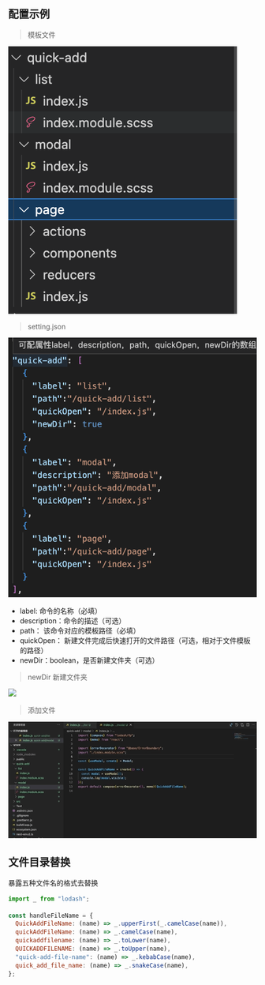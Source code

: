 ## 配置示例

> 模板文件

![](/images/template.png)

> setting.json

![](/images/setting.png)

- label: 命令的名称（必填）
- description：命令的描述（可选）
- path： 该命令对应的模板路径（必填）
- quickOpen： 新建文件完成后快速打开的文件路径（可选，相对于文件模板的路径）
- newDir：boolean，是否新建文件夹（可选）

> newDir 新建文件夹

![](/images/list.gif)

> 添加文件

![](/images/modal.gif)

## 文件目录替换

暴露五种文件名的格式去替换

```js
import _ from "lodash";

const handleFileName = {
  QuickAddFileName: (name) => _.upperFirst(_.camelCase(name)),
  quickAddFileName: (name) => _.camelCase(name),
  quickaddfilename: (name) => _.toLower(name),
  QUICKADDFILENAME: (name) => _.toUpper(name),
  "quick-add-file-name": (name) => _.kebabCase(name),
  quick_add_file_name: (name) => _.snakeCase(name),
};
```
